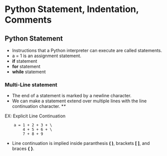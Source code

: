 # Python Statement, Indentation, Comments


## Python Statement
- Instructions that a Python interpreter can execute are called statements. 
- a = 1 is an assignment statement.
- **if** statement
- **for** statement
- **while** statement

### Multi-Line statement
- The end of a statement is marked by a newline character.
- We can make a statement extend over multiple lines with the line continuation character. **\**

EX: Explicit Line Continuation

        a = 1 + 2 + 3 + \
            4 + 5 + 6 + \
            7 + 8 + 9

- Line continuation is implied inside paranthesis **( )**, brackets **[ ]**, and braces **{ }**.
